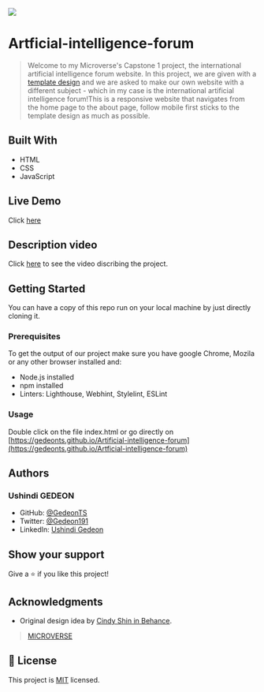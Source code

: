 ![](https://img.shields.io/badge/Microverse-blueviolet)
# Artficial-intelligence-forum

> Welcome to my Microverse's Capstone 1 project, the international artificial intelligence forum website. In this project, we are given with a [template design](https://www.behance.net/gallery/29845175/CC-Global-Summit-2015) and we are asked to make our own website with a different subject - which in my case is the international artificial intelligence forum!This is a responsive website that navigates from the home page to the about page, follow mobile first sticks to the template design as much as possible.
## Built With

- HTML
- CSS
- JavaScript

## Live Demo

Click [here](https://gedeonts.github.io/Artficial-intelligence-forum/)

## Description video

Click [here](https://www.loom.com/share/e6701b2adcb04501bd0a1b492f46cc49) to see the video discribing the project.
## Getting Started

You can have a copy of this repo run on your local machine by just directly cloning it.

### Prerequisites

To get the output of our project make sure you have google Chrome, Mozila or any other browser installed and: 
- Node.js installed
- npm installed
- Linters: Lighthouse, Webhint, Stylelint, ESLint
### Usage

Double click on the file index.html or go directly on [https://gedeonts.github.io/Artificial-intelligence-forum](https://gedeonts.github.io/Artficial-intelligence-forum)

## Authors

### Ushindi GEDEON

- GitHub: [@GedeonTS](https://github.com/GedeonTS)
- Twitter: [@Gedeon191](https://twitter.com/Gedeon191)
- LinkedIn: [Ushindi Gedeon](https://linkedin.com/in/ushindi-gedeon-73032a228)


## Show your support

Give a ⭐️ if you like this project!

## Acknowledgments

- Original design idea by [Cindy Shin in Behance](https://www.behance.net/adagio07).

> [MICROVERSE](http://microverse.org/)

## 📝 License

This project is [MIT](./MIT.md) licensed.
